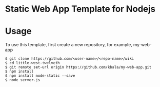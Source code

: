 # Static Web App Template for Nodejs

# Usage

To use this template, first create a new repository, for example, my-web-app

```
$ git clone https://github.com/<user-name>/<repo-name>/wiki
$ cd little-west-twelveth
$ git remote set-url origin https://github.com/kbala/my-web-app.git
$ npm install
$ npm install node-static --save
$ node server.js
```
